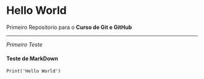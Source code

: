 # Hello World
 Primeiro Repositorio para o **Curso de Git e GitHub**
 ***
 *Primeiro Teste*
#### Teste de MarkDown
```
Print('Hello World')

```
